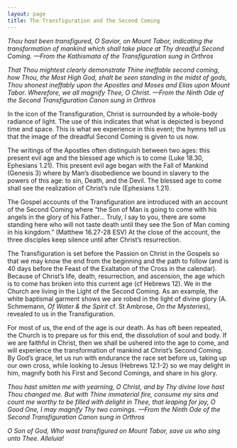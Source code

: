 ```yaml
---
layout: page
title: The Transfiguration and the Second Coming
---
```


*Thou hast been transfigured, O Savior, on Mount Tabor, indicating the transformation of mankind which shall take place at Thy dreadful Second Coming.*
*—From the Kathismata of the Transfiguration sung in Orthros*

*That Thou mightest clearly demonstrate Thine ineffable second coming, how Thou, the Most High God, shalt be seen standing in the midst of gods, Thou shonest ineffably upon the Apostles and Moses and Elias upon Mount Tabor. Wherefore, we all magnify Thee, O Christ.*
*—From the Ninth Ode of the Second Transfiguration Canon sung in Orthros*

In the icon of the Transfiguration, Christ is surrounded by a whole-body radiance of light. The use of this indicates that what is depicted is beyond time and space. This is what we experience in this event; the hymns tell us that the image of the dreadful Second Coming is given to us now.

The writings of the Apostles often distinguish between two ages: this present evil age and the blessed age which is to come (Luke 18.30, Ephesians 1.21). This present evil age began with the Fall of Mankind (Genesis 3) where by Man’s disobedience we bound in slavery to the powers of this age: to sin, Death, and the Devil. The blessed age to come shall see the realization of Christ’s rule (Ephesians 1.21). 

The Gospel accounts of the Transfiguration are introduced with an account of the Second Coming where “the Son of Man is going to come with his angels in the glory of his Father… Truly, I say to you, there are some standing here who will not taste death until they see the Son of Man coming in his kingdom.” (Matthew 16.27-28 ESV) At the close of the account, the three disciples keep silence until after Christ’s resurrection. 

The Transfiguration is set before the Passion on Christ in the Gospels so that we may know the end from the beginning and the path to follow (and is 40 days before the Feast of the Exaltation of the Cross in the calendar). Because of Christ’s life, death, resurrection, and ascension, the age which is to come has broken into this current age (cf Hebrews 12). We in the Church are living in the Light of the Second Coming. As an example, the white baptismal garment shows we are robed in the light of divine glory (A. Schmemann, *Of Water & the Spirit* cf. St Ambrose, *On the Mysteries*), revealed to us in the Transfiguration. 

For most of us, the end of the age is our death. As has oft been repeated, the Church is to prepare us for this end, the dissolution of soul and body. If we are faithful in Christ, then we shall be ushered into the age to come, and will experience the transformation of mankind at Christ’s Second Coming. By God’s grace, let us run with endurance the race set before us, taking up our own cross, while looking to Jesus (Hebrews 12.1-2) so we may delight in him, magnify both his First and Second Comings, and share in his glory.

*Thou hast smitten me with yearning, O Christ, and by Thy divine love hast Thou changed me. But with Thine immaterial fire, consume my sins and count me worthy to be filled with delight in Thee, that leaping for joy, O Good One, I may magnify Thy two comings.*
*—From the Ninth Ode of the Second Transfiguration Canon sung in Orthros*

*O Son of God, Who wast transfigured on Mount Tabor, save us who sing unto Thee. Alleluia!*
